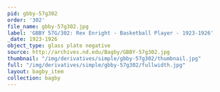 ```yaml
---
pid: gbby-57g302
order: '302'
file_name: gbby-57g302.jpg
label: 'GBBY 57G/302: Rex Enright - Basketball Player - 1923-1926'
_date: 1923-1926
object_type: glass plate negative
source: http://archives.nd.edu/Bagby/GBBY-57g302.jpg
thumbnail: "/img/derivatives/simple/gbby-57g302/thumbnail.jpg"
full: "/img/derivatives/simple/gbby-57g302/fullwidth.jpg"
layout: bagby_item
collection: bagby
---
```

